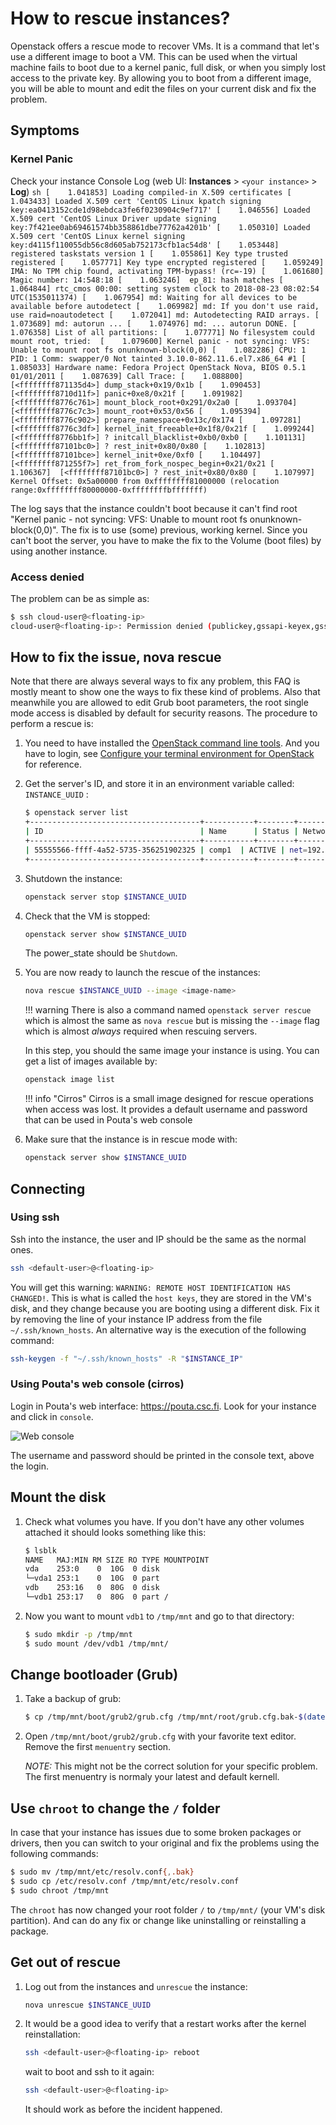 # How to rescue instances?

Openstack offers a rescue mode to recover VMs. It is a command that let's use a different image to boot a VM. This can be used when the virtual machine fails to boot due to a kernel panic, full disk, or when you simply lost access to the private key. By allowing you to boot from a different image, you will be able to mount and edit the files on your current disk and fix the problem.

## Symptoms

### Kernel Panic

Check your instance Console Log (web UI: **Instances** > `<your instance>` > **Log**)
	```sh
	[    1.041853] Loading compiled-in X.509 certificates
	[    1.043433] Loaded X.509 cert 'CentOS Linux kpatch signing key:ea0413152cde1d98ebdca3fe6f0230904c9ef717'
	[    1.046556] Loaded X.509 cert 'CentOS Linux Driver update signing key:7f421ee0ab69461574bb358861dbe77762a4201b'
	[    1.050310] Loaded X.509 cert 'CentOS Linux kernel signing key:d4115f110055db56c8d605ab752173cfb1ac54d8'
	[    1.053448] registered taskstats version 1
	[    1.055861] Key type trusted registered
	[    1.057771] Key type encrypted registered
	[    1.059249] IMA: No TPM chip found, activating TPM-bypass! (rc=-19)
	[    1.061680]   Magic number: 14:548:18
	[    1.063246]  ep_81: hash matches
	[    1.064844] rtc_cmos 00:00: setting system clock to 2018-08-23 08:02:54 UTC(1535011374)
	[    1.067954] md: Waiting for all devices to be available before autodetect
	[    1.069982] md: If you don't use raid, use raid=noautodetect
	[    1.072041] md: Autodetecting RAID arrays.
	[    1.073689] md: autorun ...
	[    1.074976] md: ... autorun DONE.
	[    1.076358] List of all partitions:
	[    1.077771] No filesystem could mount root, tried: 
	[    1.079600] Kernel panic - not syncing: VFS: Unable to mount root fs onunknown-block(0,0)
	[    1.082286] CPU: 1 PID: 1 Comm: swapper/0 Not tainted 3.10.0-862.11.6.el7.x86_64 #1
	[    1.085033] Hardware name: Fedora Project OpenStack Nova, BIOS 0.5.1 01/01/2011
	[    1.087639] Call Trace:
	[    1.088800]  [<ffffffff871135d4>] dump_stack+0x19/0x1b
	[    1.090453]  [<ffffffff8710d11f>] panic+0xe8/0x21f
	[    1.091982]  [<ffffffff8776c761>] mount_block_root+0x291/0x2a0
	[    1.093704]  [<ffffffff8776c7c3>] mount_root+0x53/0x56
	[    1.095394]  [<ffffffff8776c902>] prepare_namespace+0x13c/0x174
	[    1.097281]  [<ffffffff8776c3df>] kernel_init_freeable+0x1f8/0x21f
	[    1.099244]  [<ffffffff8776bb1f>] ? initcall_blacklist+0xb0/0xb0
	[    1.101131]  [<ffffffff87101bc0>] ? rest_init+0x80/0x80
	[    1.102813]  [<ffffffff87101bce>] kernel_init+0xe/0xf0
	[    1.104497]  [<ffffffff871255f7>] ret_from_fork_nospec_begin+0x21/0x21
	[    1.106367]  [<ffffffff87101bc0>] ? rest_init+0x80/0x80
	[    1.107997] Kernel Offset: 0x5a00000 from 0xffffffff81000000 (relocation range:0xffffffff80000000-0xffffffffbfffffff)
	```

The log says that the instance couldn't boot because it can't find root "Kernel panic - not syncing: VFS: Unable to mount root fs onunknown-block(0,0)". The fix is to use (some) previous, working kernel. Since you can't boot the server, you have to make the fix to the Volume (boot files) by using another instance.

### Access denied

The problem can be as simple as:

```sh
$ ssh cloud-user@<floating-ip>
cloud-user@<floating-ip>: Permission denied (publickey,gssapi-keyex,gssapi-with-mic).
```

## How to fix the issue, nova rescue

Note that there are always several ways to fix any problem, this FAQ is mostly meant to show one the ways to fix these kind of problems. Also that meanwhile you are allowed to edit Grub boot parameters, the root single mode access is disabled by default for security reasons. The procedure to perform a rescue is:

1. You need to have installed the [OpenStack command line tools](https://docs.csc.fi/cloud/pouta/install-client/). And you have to login, see [Configure your terminal environment for OpenStack](https://docs.csc.fi/cloud/pouta/install-client/#configure-your-terminal-environment-for-openstack) for reference.

1. Get the server's ID, and store it in an environment variable called: `INSTANCE_UUID` :

	```sh
	$ openstack server list
	+--------------------------------------+-----------+--------+----------------------------+-------+----------------+
	| ID                                   | Name      | Status | Networks                   | Image | Flavor         |
	+--------------------------------------+-----------+--------+----------------------------+-------+----------------+
	| 55555566-ffff-4a52-5735-356251902325 | comp1  | ACTIVE | net=192.168.211.211  |       | standard.small |
	+--------------------------------------+-----------+--------+----------------------------+-------+----------------+

	```

1. Shutdown the instance:

	```sh
	openstack server stop $INSTANCE_UUID
	```

1. Check that the VM is stopped:

	```sh
	openstack server show $INSTANCE_UUID
	```

    The power_state should be `Shutdown`.

1. You are now ready to launch the rescue of the instances:

	```sh
	nova rescue $INSTANCE_UUID --image <image-name>
	```

	!!! warning
    	    There is also a command named `openstack server rescue` which is almost the same as `nova rescue` but is missing the `--image` flag which is almost *always* required when rescuing servers.

    In this step, you should the same image your instance is using. You can get a list of images available by:  

	```sh
	openstack image list
	```

	!!! info "Cirros"
	    Cirros is a small image designed for rescue operations when access was lost. It provides a default username and password that can be used in Pouta's web console

1. Make sure that the instance is in rescue mode with:

	```sh
	openstack server show $INSTANCE_UUID
	```

## Connecting

### Using ssh 

Ssh into the instance, the user and IP should be the same as the normal ones.

```sh
ssh <default-user>@<floating-ip>
```

You will get this warning: `WARNING: REMOTE HOST IDENTIFICATION HAS CHANGED!`. This is what is called the `host keys`, they are stored in the VM's disk, and they change because you are booting using a different disk. Fix it by removing the line of your instance IP address from the file `~/.ssh/known_hosts`. An alternative way is the execution of the following command:

```sh
ssh-keygen -f "~/.ssh/known_hosts" -R "$INSTANCE_IP"
```

### Using Pouta's web console (cirros)

Login in Pouta's web interface: <https://pouta.csc.fi>. Look for your instance and click in `console`.

![Web console](/img/pouta-web-console.png)

The username and password should be printed in the console text, above the login.

## Mount the disk 

1. Check what volumes you have. If you don't have any other volumes attached it should looks something like this:

	```sh
	$ lsblk
	NAME   MAJ:MIN RM SIZE RO TYPE MOUNTPOINT
	vda    253:0    0  10G  0 disk
	└─vda1 253:1    0  10G  0 part
	vdb    253:16   0  80G  0 disk
	└─vdb1 253:17   0  80G  0 part /
	```

1. Now you want to mount `vdb1` to `/tmp/mnt` and go to that directory:

	```sh
	$ sudo mkdir -p /tmp/mnt
	$ sudo mount /dev/vdb1 /tmp/mnt/
	```

## Change bootloader (Grub)

1. Take a backup of grub:

	```sh
	$ cp /tmp/mnt/boot/grub2/grub.cfg /tmp/mnt/root/grub.cfg.bak-$(date +"%F")
	```

1. Open `/tmp/mnt/boot/grub2/grub.cfg` with your favorite text editor. Remove the first `menuentry` section. 

    *NOTE:* This might not be the correct solution for your specific problem. The first menuentry is normaly your latest and default kernell. 

## Use `chroot` to change the `/` folder

In case that your instance has issues due to some broken packages or drivers, then you can switch to your original and fix the problems using the following commands:

```sh
$ sudo mv /tmp/mnt/etc/resolv.conf{,.bak}
$ sudo cp /etc/resolv.conf /tmp/mnt/etc/resolv.conf
$ sudo chroot /tmp/mnt
```

The `chroot` has now changed your root folder `/` to `/tmp/mnt/` (your VM's disk partition). And can do any fix or change like uninstalling or reinstalling a package. 

## Get out of rescue

1. Log out from the instances and `unrescue` the instance:

	```sh
	nova unrescue $INSTANCE_UUID
	```

1. It would be a good idea to verify that a restart works after the kernel reinstallation:

	```sh
	ssh <default-user>@<floating-ip> reboot
	```

    wait to boot and ssh to it again:

	```sh
	ssh <default-user>@<floating-ip>
	```

    It should work as before the incident happened.

